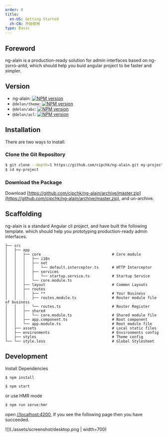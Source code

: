 ```yaml
---
order: 0
title:
  en-US: Getting Started
  zh-CN: 开始使用
type: Basic
---
```


## Foreword

ng-alain is a production-ready solution for admin interfaces based on ng-zorro-antd, which should help you buid angular project to be faster and simpler.

## Version

- ng-alain: [![NPM version](//img.shields.io/npm/v/ng-alain.svg)](//www.npmjs.com/package/ng-alain)
- `@delon/theme`: [![NPM version](//img.shields.io/npm/v/@delon/theme.svg)](//www.npmjs.com/package/@delon/theme)
- `@delon/abc`: [![NPM version](//img.shields.io/npm/v/@delon/abc.svg)](//www.npmjs.com/package/@delon/abc)
- `@delon/acl`: [![NPM version](//img.shields.io/npm/v/@delon/acl.svg)](//www.npmjs.com/package/@delon/acl)

## Installation

There are two ways to install:

### Clone the Git Repository

```bash
$ git clone --depth=1 https://github.com/cipchk/ng-alain.git my-project
$ cd my-project
```

### Download the Package

Download [https://github.com/cipchk/ng-alain/archive/master.zip](https://github.com/cipchk/ng-alain/archive/master.zip), and un-archive.

## Scaffolding

ng-alain is a standard Angular cli project, and have built the following template. which should help you prototyping production-ready admin interfaces.

```
├── src
│   ├── app
│   │   ├── core                                # Core module
│   │   │   ├── i18n
│   │   │   ├── net
│   │   │   │   └── default.interceptor.ts      # HTTP Interceptor
│   │   │   ├── services
│   │   │   │   └── startup.service.ts          # Startup Service
│   │   │   └── core.module.ts
│   │   ├── layout                              # Common Layouts
│   │   ├── routes
│   │   │   ├── **                              # Your Business
│   │   │   ├── routes.module.ts                # Router module file of business
│   │   │   └── routes.ts                       # Router Register
│   │   ├── shared
│   │   │   └── core.module.ts                  # Shared module file
│   │   ├── app.component.ts                    # Root component
│   │   └── app.module.ts                       # Root module file
│   ├── assets                                  # Local static files
│   ├── environments                            # Environments config
│   ├── styles                                  # Theme config
└── └── style.less                              # Global Stylesheet
```

## Development

Install Dependencies

```bash
$ npm install
```

```bash
$ npm start
```

or use HMR mode

```bash
$ npm run serve:hmr
```

open [//localhost:4200](//localhost:4200), If you see the following page then you have succeeded.

![](./assets/screenshot/desktop.png | width=700)
